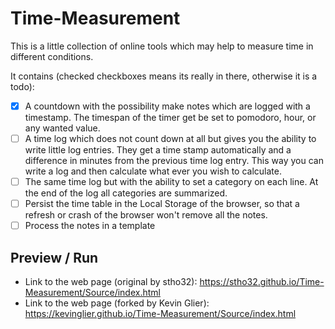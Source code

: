 # Time-Measurement

This is a little collection of online tools which may help to measure time 
in different conditions. 

It contains (checked checkboxes means its really in there, otherwise it is a todo):

  - [x] A countdown with the possibility make notes which are logged with a timestamp. The timespan of the timer get be set to pomodoro, hour, or any wanted value.
  - [ ] A time log which does not count down at all but gives you the ability to write little log entries. They get a time stamp automatically and a difference in minutes from the previous time log entry. This way you can write a log and then calculate what ever you wish to calculate.
  - [ ] The same time log but with the ability to set a category on each line. At the end of the log all categories are summarized.
  - [ ] Persist the time table in the Local Storage of the browser, so that a refresh or crash of the browser won't remove all the notes.
  - [ ] Process the notes in a template

## Preview / Run 

 - Link to the web page (original by stho32): https://stho32.github.io/Time-Measurement/Source/index.html
 - Link to the web page (forked by Kevin Glier): https://kevinglier.github.io/Time-Measurement/Source/index.html
